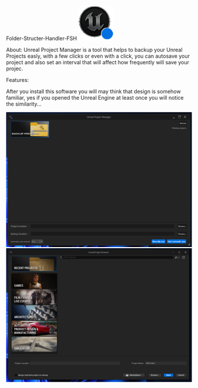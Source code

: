 Folder-Structer-Handler-FSH
![alt text](https://github.com/D0M4K0M4/Unreal-Project-Manager/blob/main/Images/unreal_icon.png?raw=true)

About:
Unreal Project Manager is a tool that helps to backup your Unreal Projects easly, with a few clicks or even with a click, you can autosave your project and also set an interval that will affect how frequently will save your projec.

Features:

After you install this software you will may think that design is somehow familiar, yes if you opened the Unreal Engine at least once you will notice the similarity...

![alt text](https://github.com/D0M4K0M4/Unreal-Project-Manager/blob/main/Images/screenshot1.png?raw=true)
![alt text](https://github.com/D0M4K0M4/Unreal-Project-Manager/blob/main/Images/screenshot4.png?raw=true)
